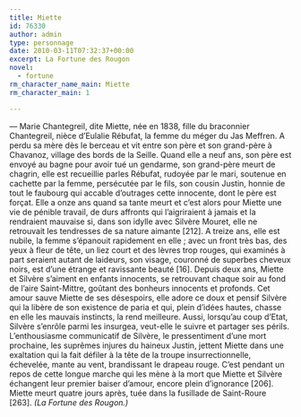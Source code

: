 ```yaml
---
title: Miette
id: 76330
author: admin
type: personnage
date: 2010-03-11T07:32:37+00:00
excerpt: La Fortune des Rougon
novel:
  - fortune
rm_character_name_main: Miette
rm_character_main: 1

---
```

— Marie Chantegreil, dite Miette, née en 1838, fille du braconnier Chantegreil, nièce d’Eulalie Rébufat, la femme du méger du Jas Meffren. A perdu sa mère dès le berceau et vit entre son père et son grand-père à Chavanoz, village des bords de la Seille. Quand elle a neuf ans, son père est envoyé au bagne pour avoir tué un gendarme, son grand-père meurt de chagrin, elle est recueillie parles Rébufat, rudoyée par le mari, soutenue en cachette par la femme, persécutée par le fils, son cousin Justin, honnie de tout le faubourg qui accable d’outrages cette innocente, dont le père est forçat. Elle a onze ans quand sa tante meurt et c’est alors pour Miette une vie de pénible travail, de durs affronts qui l’aigriraient à jamais et la rendraient mauvaise si, dans son idylle avec Silvère Mouret, elle ne retrouvait les tendresses de sa nature aimante [212]. A treize ans, elle est nubile, la femme s’épanouit rapidement en elle ; avec un front très bas, des yeux à fleur de tête, un liez court et des lèvres trop rouges, qui examinés à part seraient autant de laideurs, son visage, couronné de superbes cheveux noirs, est d’une étrange et ravissante beauté [16]. Depuis deux ans, Miette et Silvère s’aiment en enfants innocents, se retrouvant chaque soir au fond de l’aire Saint-Mittre, goûtant des bonheurs innocents et profonds. Cet amour sauve Miette de ses désespoirs, elle adore ce doux et pensif Silvère qui la libère de son existence de paria et qui, plein d’idées hautes, chasse en elle les mauvais instincts, la rend meilleure. Aussi, lorsqu’au coup d’Etat, Silvère s’enrôle parmi les insurgea, veut-elle le suivre et partager ses périls. L’enthousiasme communicatif de Silvère, le pressentiment d’une mort prochaine, les suprêmes injures du haineux Justin, jettent Miette dans une exaltation qui la fait défiler à la tête de la troupe insurrectionnelle, échevelée, mante au vent, brandissant le drapeau rouge. C’est pendant un repos de cette longue marche qui les mène à la mort que Miette et Silvère échangent leur premier baiser d’amour, encore plein d’ignorance [206]. Miette meurt quatre jours après, tuée dans la fusillade de Saint-Roure [263]. _(La Fortune des Rougon.)_